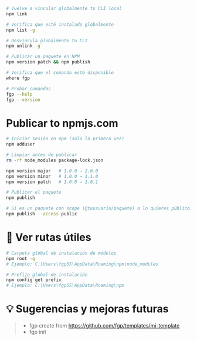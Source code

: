 ```sh
# Vuelve a vincular globalmente tu CLI local
npm link

# Verifica que esté instalado globalmente
npm list -g

# Desvincula globalmente tu CLI
npm unlink -g

# Publicar un paquete en NPM
npm version patch && npm publish

# Verifica que el comando esté disponible
where fgp

# Probar comandos
fgp --help
fgp --version
```

# Publicar to npmjs.com

```sh
# Iniciar sesión en npm (solo la primera vez)
npm adduser

# Limpiar antes de publicar
rm -rf node_modules package-lock.json

npm version major   # 1.0.0 → 2.0.0
npm version minor   # 1.0.0 → 1.1.0
npm version patch   # 1.0.0 → 1.0.1

# Publicar el paquete
npm publish

# Si es un paquete con scope (@tuusuario/paquete) o lo quieres público:
npm publish --access public
```

# 📁 Ver rutas útiles

```bash
# Carpeta global de instalación de módulos
npm root -g
# Ejemplo: C:\Users\fgp55\AppData\Roaming\npm\node_modules

# Prefijo global de instalación
npm config get prefix
# Ejemplo: C:\Users\fgp55\AppData\Roaming\npm

```

# 💡 Sugerencias y mejoras futuras

> - fgp create from https://github.com/fgp/templates/mi-template
> - fgp init
